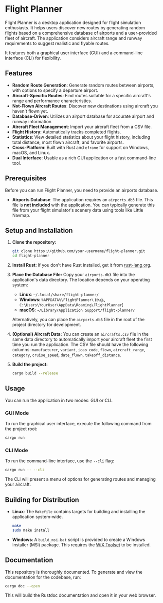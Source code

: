 # Flight Planner

Flight Planner is a desktop application designed for flight simulation enthusiasts. It helps users discover new routes by generating random flights based on a comprehensive database of airports and a user-provided fleet of aircraft. The application considers aircraft range and runway requirements to suggest realistic and flyable routes.

It features both a graphical user interface (GUI) and a command-line interface (CLI) for flexibility.

## Features

- **Random Route Generation**: Generate random routes between airports, with options to specify a departure airport.
- **Aircraft-Specific Routes**: Find routes suitable for a specific aircraft's range and performance characteristics.
- **Not-Flown Aircraft Routes**: Discover new destinations using aircraft you haven't flown yet.
- **Database-Driven**: Utilizes an airport database for accurate airport and runway information.
- **Aircraft Fleet Management**: Import your aircraft fleet from a CSV file.
- **Flight History**: Automatically tracks completed flights.
- **Statistics**: View detailed statistics about your flight history, including total distance, most flown aircraft, and favorite airports.
- **Cross-Platform**: Built with Rust and `eframe` for support on Windows, macOS, and Linux.
- **Dual Interface**: Usable as a rich GUI application or a fast command-line tool.

## Prerequisites

Before you can run Flight Planner, you need to provide an airports database.

- **Airports Database**: The application requires an `airports.db3` file. This file is **not included** with the application. You can typically generate this file from your flight simulator's scenery data using tools like Little Navmap.

## Setup and Installation

1.  **Clone the repository:**
    ```bash
    git clone https://github.com/your-username/flight-planner.git
    cd flight-planner
    ```

2.  **Install Rust:** If you don't have Rust installed, get it from [rust-lang.org](https://www.rust-lang.org/).

3.  **Place the Database File:**
    Copy your `airports.db3` file into the application's data directory. The location depends on your operating system:
    -   **Linux**: `~/.local/share/flight-planner/`
    -   **Windows**: `%APPDATA%\FlightPlanner\` (e.g., `C:\Users\YourUser\AppData\Roaming\FlightPlanner`)
    -   **macOS**: `~/Library/Application Support/flight-planner/`

    Alternatively, you can place the `airports.db3` file in the root of the project directory for development.

4.  **(Optional) Aircraft Data:**
    You can create an `aircrafts.csv` file in the same data directory to automatically import your aircraft fleet the first time you run the application. The CSV file should have the following columns: `manufacturer`, `variant`, `icao_code`, `flown`, `aircraft_range`, `category`, `cruise_speed`, `date_flown`, `takeoff_distance`.

5.  **Build the project:**
    ```bash
    cargo build --release
    ```

## Usage

You can run the application in two modes: GUI or CLI.

### GUI Mode

To run the graphical user interface, execute the following command from the project root:

```bash
cargo run
```

### CLI Mode

To run the command-line interface, use the `--cli` flag:

```bash
cargo run -- --cli
```
The CLI will present a menu of options for generating routes and managing your aircraft.

## Building for Distribution

-   **Linux**: The `Makefile` contains targets for building and installing the application system-wide.
    ```bash
    make
    sudo make install
    ```

-   **Windows**: A `build_msi.bat` script is provided to create a Windows Installer (MSI) package. This requires the [WiX Toolset](https://wixtoolset.org/) to be installed.

## Documentation

This repository is thoroughly documented. To generate and view the documentation for the codebase, run:

```bash
cargo doc --open
```

This will build the Rustdoc documentation and open it in your web browser.
